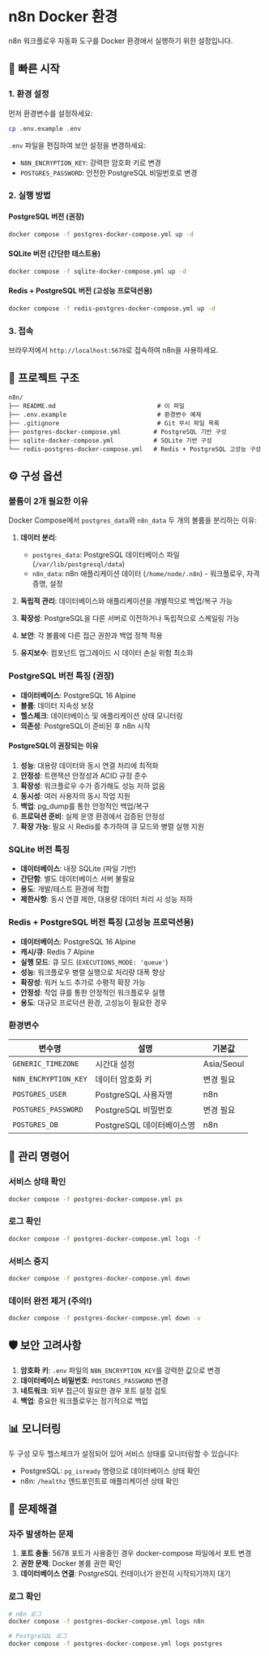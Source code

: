 # n8n Docker 환경

n8n 워크플로우 자동화 도구를 Docker 환경에서 실행하기 위한 설정입니다.

## 🚀 빠른 시작

### 1. 환경 설정

먼저 환경변수를 설정하세요:

```bash
cp .env.example .env
```

`.env` 파일을 편집하여 보안 설정을 변경하세요:

- `N8N_ENCRYPTION_KEY`: 강력한 암호화 키로 변경
- `POSTGRES_PASSWORD`: 안전한 PostgreSQL 비밀번호로 변경

### 2. 실행 방법

#### PostgreSQL 버전 (권장)

```bash
docker compose -f postgres-docker-compose.yml up -d
```

#### SQLite 버전 (간단한 테스트용)

```bash
docker compose -f sqlite-docker-compose.yml up -d
```

#### Redis + PostgreSQL 버전 (고성능 프로덕션용)

```bash
docker compose -f redis-postgres-docker-compose.yml up -d
```

### 3. 접속

브라우저에서 `http://localhost:5678`로 접속하여 n8n을 사용하세요.

## 📁 프로젝트 구조

```
n8n/
├── README.md                            # 이 파일
├── .env.example                         # 환경변수 예제
├── .gitignore                           # Git 무시 파일 목록
├── postgres-docker-compose.yml         # PostgreSQL 기반 구성
├── sqlite-docker-compose.yml           # SQLite 기반 구성
└── redis-postgres-docker-compose.yml   # Redis + PostgreSQL 고성능 구성
```

## ⚙️ 구성 옵션

### 볼륨이 2개 필요한 이유

Docker Compose에서 `postgres_data`와 `n8n_data` 두 개의 볼륨을 분리하는 이유:

1. **데이터 분리**: 
   - `postgres_data`: PostgreSQL 데이터베이스 파일 (`/var/lib/postgresql/data`)
   - `n8n_data`: n8n 애플리케이션 데이터 (`/home/node/.n8n`) - 워크플로우, 자격증명, 설정

2. **독립적 관리**: 데이터베이스와 애플리케이션을 개별적으로 백업/복구 가능

3. **확장성**: PostgreSQL을 다른 서버로 이전하거나 독립적으로 스케일링 가능

4. **보안**: 각 볼륨에 다른 접근 권한과 백업 정책 적용

5. **유지보수**: 컴포넌트 업그레이드 시 데이터 손실 위험 최소화

### PostgreSQL 버전 특징 (권장)

- **데이터베이스**: PostgreSQL 16 Alpine
- **볼륨**: 데이터 지속성 보장
- **헬스체크**: 데이터베이스 및 애플리케이션 상태 모니터링
- **의존성**: PostgreSQL이 준비된 후 n8n 시작

#### PostgreSQL이 권장되는 이유

1. **성능**: 대용량 데이터와 동시 연결 처리에 최적화
2. **안정성**: 트랜잭션 안정성과 ACID 규정 준수
3. **확장성**: 워크플로우 수가 증가해도 성능 저하 없음
4. **동시성**: 여러 사용자의 동시 작업 지원
5. **백업**: pg_dump를 통한 안정적인 백업/복구
6. **프로덕션 준비**: 실제 운영 환경에서 검증된 안정성
7. **확장 가능**: 필요 시 Redis를 추가하여 큐 모드와 병렬 실행 지원

### SQLite 버전 특징

- **데이터베이스**: 내장 SQLite (파일 기반)
- **간단함**: 별도 데이터베이스 서버 불필요
- **용도**: 개발/테스트 환경에 적합
- **제한사항**: 동시 연결 제한, 대용량 데이터 처리 시 성능 저하

### Redis + PostgreSQL 버전 특징 (고성능 프로덕션용)

- **데이터베이스**: PostgreSQL 16 Alpine
- **캐시/큐**: Redis 7 Alpine
- **실행 모드**: 큐 모드 (`EXECUTIONS_MODE: 'queue'`)
- **성능**: 워크플로우 병렬 실행으로 처리량 대폭 향상
- **확장성**: 워커 노드 추가로 수평적 확장 가능
- **안정성**: 작업 큐를 통한 안정적인 워크플로우 실행
- **용도**: 대규모 프로덕션 환경, 고성능이 필요한 경우

### 환경변수

| 변수명               | 설명                      | 기본값     |
| -------------------- | ------------------------- | ---------- |
| `GENERIC_TIMEZONE`   | 시간대 설정               | Asia/Seoul |
| `N8N_ENCRYPTION_KEY` | 데이터 암호화 키          | 변경 필요  |
| `POSTGRES_USER`      | PostgreSQL 사용자명       | n8n        |
| `POSTGRES_PASSWORD`  | PostgreSQL 비밀번호       | 변경 필요  |
| `POSTGRES_DB`        | PostgreSQL 데이터베이스명 | n8n        |

## 🔧 관리 명령어

### 서비스 상태 확인

```bash
docker compose -f postgres-docker-compose.yml ps
```

### 로그 확인

```bash
docker compose -f postgres-docker-compose.yml logs -f
```

### 서비스 중지

```bash
docker compose -f postgres-docker-compose.yml down
```

### 데이터 완전 제거 (주의!)

```bash
docker compose -f postgres-docker-compose.yml down -v
```

## 🛡️ 보안 고려사항

1. **암호화 키**: `.env` 파일의 `N8N_ENCRYPTION_KEY`를 강력한 값으로 변경
2. **데이터베이스 비밀번호**: `POSTGRES_PASSWORD` 변경
3. **네트워크**: 외부 접근이 필요한 경우 포트 설정 검토
4. **백업**: 중요한 워크플로우는 정기적으로 백업

## 📊 모니터링

두 구성 모두 헬스체크가 설정되어 있어 서비스 상태를 모니터링할 수 있습니다:

- PostgreSQL: `pg_isready` 명령으로 데이터베이스 상태 확인
- n8n: `/healthz` 엔드포인트로 애플리케이션 상태 확인

## 🚨 문제해결

### 자주 발생하는 문제

1. **포트 충돌**: 5678 포트가 사용중인 경우 docker-compose 파일에서 포트 변경
2. **권한 문제**: Docker 볼륨 권한 확인
3. **데이터베이스 연결**: PostgreSQL 컨테이너가 완전히 시작되기까지 대기

### 로그 확인

```bash
# n8n 로그
docker compose -f postgres-docker-compose.yml logs n8n

# PostgreSQL 로그
docker compose -f postgres-docker-compose.yml logs postgres
```
